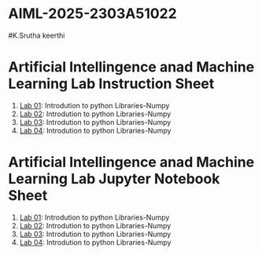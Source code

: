 # AIML-2025-2303A51022
#K.Srutha keerthi
# Artificial Intellingence anad Machine Learning Lab Instruction Sheet
1. [Lab 01](https://github.com/kirankumareranki/AIML-2025/blob/main/AIML_A1.pdf): Introdution to python Libraries-Numpy
1. [Lab 02](https://github.com/2303A51022/AIML-2025/blob/main/AIML_A2%20(2).pdf): Introdution to python Libraries-Numpy
1. [Lab 03](https://github.com/2303A51022/AIML-2025/blob/main/AIML_A3.pdf): Introdution to python Libraries-Numpy
1. [Lab 04](https://github.com/2303A51022/AIML-2025/blob/main/AIML_A4.pdf): Introdution to python Libraries-Numpy


# Artificial Intellingence anad Machine Learning Lab Jupyter Notebook Sheet
1. [Lab 01](): Introdution to python Libraries-Numpy
1. [Lab 02](): Introdution to python Libraries-Numpy
1. [Lab 03](): Introdution to python Libraries-Numpy
1. [Lab 04](): Introdution to python Libraries-Numpy
